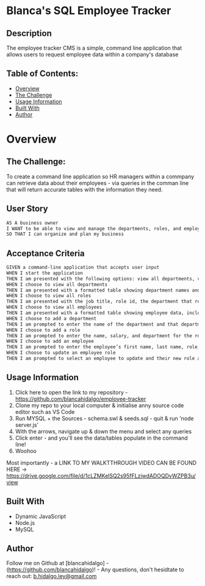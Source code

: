 
# Blanca's SQL Employee Tracker 
  
## Description

The employee tracker CMS is a simple, command line application that allows users to request employee data within a company's database

## Table of Contents:
- [Overview](#Overview)
- [The Challenge](#The-Challenge)
- [Usage Information](#Usage-Information)
- [Built With](#Built-With)
- [Author](#Author)

# Overview

## The Challenge:

To create a command line application so HR managers within a commpany can retrieve data about their employees - via queries in the comman line that will return accurate tables with the information they need. 


## User Story

```md
AS A business owner
I WANT to be able to view and manage the departments, roles, and employees in my company
SO THAT I can organize and plan my business
```

## Acceptance Criteria
```md
GIVEN a command-line application that accepts user input
WHEN I start the application
THEN I am presented with the following options: view all departments, view all roles, view all employees, add a department, add a role, add an employee, and update an employee role
WHEN I choose to view all departments
THEN I am presented with a formatted table showing department names and department ids
WHEN I choose to view all roles
THEN I am presented with the job title, role id, the department that role belongs to, and the salary for that role
WHEN I choose to view all employees
THEN I am presented with a formatted table showing employee data, including employee ids, first names, last names, job titles, departments, salaries, and managers that the employees report to
WHEN I choose to add a department
THEN I am prompted to enter the name of the department and that department is added to the database
WHEN I choose to add a role
THEN I am prompted to enter the name, salary, and department for the role and that role is added to the database
WHEN I choose to add an employee
THEN I am prompted to enter the employee’s first name, last name, role, and manager, and that employee is added to the database
WHEN I choose to update an employee role
THEN I am prompted to select an employee to update and their new role and this information is updated in the database 
```

## Usage Information
1. Click here to open the link to my repository - https://github.com/blancahidalgo/employee-tracker
2. Clone my repo to your local computer & initialise anny source code editor such as VS Code
3. Run MYSQL + the Sources - schema.swl & seeds.sql - quit & run 'node server.js'
4. With the arrows, navigate up & down the menu and select any queries 
5. Click enter - and you'll see the data/tables populate in the command line! 
6. Woohoo

Most importantly - a LINK TO MY WALKTTHROUGH VIDEO CAN BE FOUND HERE -> https://drive.google.com/file/d/1cLZMKelSQ2s95fFLziwdADOQDvWZPB3u/view

## Built With
- Dynamic JavaScript
- Node.js
- MySQL

## Author

Follow me on Github at [blancahidalgo] - (https://github.com/blancahidalgo)! - Any questions, don't hesidtate to reach out: b.hidalgo.ley@gmail.com 


